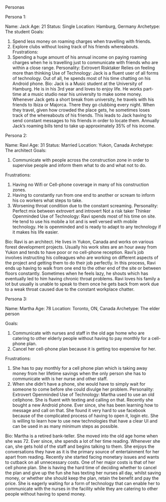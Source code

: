 PersonasPersona 1:Name: JackAge: 21Status: SingleLocation: Hamburg, GermanyArchetype: The studentGoals:1.	Spend less money on roaming charges when travelling with friends.2.	Explore clubs without losing track of his friends whereabouts.Frustrations:1.	Spending a huge amount of his annual income on paying roaming charges when he is travelling just to communicate with friends who are within a close range.Personality:ExtrovertRisktakerRelies on feeling more than thinkingUse of Technology:Jack is a fluent user of all forms of technology. Out of all, he spends most of his time chatting on his Android phone.Bio:Jack is a Music student at the University of Hamburg. He is in his 3rd year and loves to enjoy life. He works part-time at a music studio near his university to make some money. Whenever Jack gets a short break from university, he travels with his friends to Ibiza or Majorca. There they go clubbing every night. When they travel, given how crowded the place gets, he sometimes loses track of the whereabouts of his friends. This leads to Jack having to send constant messages to his friends in order to locate them. Annually Jack’s roaming bills tend to take up approximately 35% of his income.Persona 2:Name: RaviAge: 31Status: MarriedLocation: Yukon, CanadaArchetype: The architectGoals:1.	Communicate with people across the construction zone in order to supervise people and inform them what to do and what not to do.Frustrations:1.	Having no Wifi or Cell-phone coverage in many of his construction zones.2.	Having to constantly run from one end to another or scream to inform his co workers what steps to take.3.	Worsening throat condition due to the constant screaming.Personality:Perfect mix between extrovert and introvertNot a risk takerThinkerOpenminded Use of Technology:Ravi spends most of his time on site. He tend to use his mobile a lot and is well versed with mobile technology. He is openminded and is ready to adapt to any technology if it makes his life easier.Bio:Ravi is an architect. He lives in Yukon, Canada and works on various forest development projects. Usually his work sites are an hour away from Yukon and tends to have poor or no cell-phone reception. Ravi’s job involves instructing his colleagues who are working on different aspects of the project and getting them to do their job perfectly. In this process, Ravi ends up having to walk from one end to the other end of the site or between floors constantly. Sometimes when he feels lazy, he shouts which has eventually led to him having chronic throat problems. Ravi loves his family a lot but usually is unable to speak to them once he gets back from work due to a weak throat caused due to the constant workplace chatter.Persona 3:Name: MarthaAge: 78Location: Toronto, ON, CanadaArchetype: The elder personGoals:1.	Communicate with nurses and staff in the old age home who are catering to other elderly people without having to pay monthly for a cell-phone plan.2.	Cancel her cell-phone plan because it is getting too expensive for her.Frustrations:1.	She has to pay monthly for a cell phone plan which is taking away money from her lifetime savings when the only person she has to communicate with is her nurse and other staff.2.	When she didn’t have a phone, she would have to simply wait for someone to come before she could divulge her problem.Personality:ExtrovertOpenminded Use of Technology:Martha used to use an old cellphone. She is fluent with texting and calling on that. Recently she bought a new Android phone. Ever since, she has been learning how to message and call on that. She found it very hard to use facebook because of the complicated process of having to open it, login etc. She is willing to learn how to use new technologies that have a clear UI and can be used in as many minimum steps as possible.Bio:Martha is a retired bank-teller. She moved into the old age home when she was 72. Ever since, she spends a lot of her time reading. Whenever she can, she gets hold of the staff and begins talking to them. She enjoys the conversations they have as it is the primary source of entertainment for her apart from reading. Recently she started facing monetary issues and wants to cutback on all unnecessary costs. One of her major costs is that of her cell phone plan. She is having the hard time of deciding whether to cancel the plan and give up the fun she has texting her nurses all day, whilst saving money, or whether she should keep the plan, retain the benefit and pay the price. She is eagerly waiting for a form of technology that can enable her to communicate with the nurses in the facility while they are catering to other people without having to spend money. 